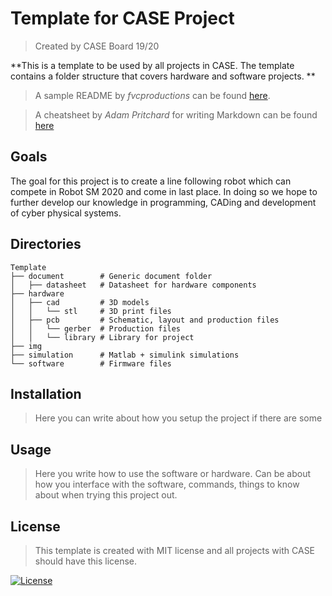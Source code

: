 # Template for CASE Project
> Created by CASE Board 19/20

**This is a template to be used by all projects in CASE. The template contains a folder structure that covers hardware and software projects. **   

> A sample README by *fvcproductions* can be found [here](https://gist.github.com/fvcproductions/1bfc2d4aecb01a834b46). 

> A cheatsheet by *Adam Pritchard* for writing Markdown can be found [here](https://github.com/adam-p/markdown-here/wiki/Markdown-Cheatsheet)

## Goals 
The goal for this project is to create a line following robot which can compete in Robot SM 2020 and come in last place. In doing so we hope to further develop our knowledge in programming, CADing and development of cyber physical systems.


## Directories 
```
Template
├── document        # Generic document folder
│   ├── datasheet   # Datasheet for hardware components  
├── hardware        
│   ├── cad         # 3D models
│   │   └── stl     # 3D print files
│   ├── pcb         # Schematic, layout and production files
│   │   └── gerber  # Production files
│   │   └── library # Library for project
├── img             
├── simulation      # Matlab + simulink simulations
└── software        # Firmware files
  ```
  
## Installation
> Here you can write about how you setup the project if there are some

## Usage
> Here you write how to use the software or hardware. Can be about how you interface with the software, commands, things to know about when trying this project out. 

## License
> This template is created with MIT license and all projects with CASE should have this license. 

[![License](http://img.shields.io/:license-mit-blue.svg?style=flat-square)](http://badges.mit-license.org)
